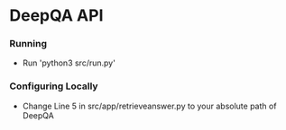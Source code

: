 # DeepQA API

### Running

* Run 'python3 src/run.py'

### Configuring Locally

* Change Line 5 in src/app/retrieveanswer.py to your absolute path of DeepQA

